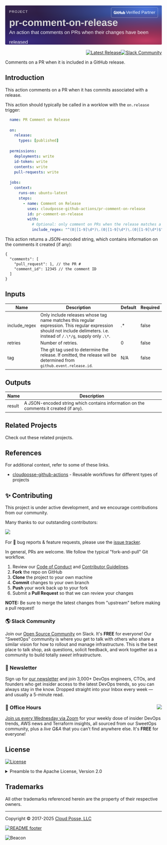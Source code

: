 

<!-- markdownlint-disable -->
<a href="https://cpco.io/homepage"><img src="https://github.com/cloudposse-github-actions/pr-comment-on-release/blob/main/.github/banner.png?raw=true" alt="Project Banner"/></a><br/>


<p align="right"><a href="https://github.com/cloudposse/example-github-action-composite/releases/latest"><img src="https://img.shields.io/github/release/cloudposse/example-github-action-composite.svg" alt="Latest Release"/></a><a href="https://slack.cloudposse.com"><img src="https://slack.cloudposse.com/badge.svg" alt="Slack Community"/></a>

</p>
<!-- markdownlint-restore -->

<!--




  ** DO NOT EDIT THIS FILE
  **
  ** This file was automatically generated by the `cloudposse/build-harness`.
  ** 1) Make all changes to `README.yaml`
  ** 2) Install [atmos](https://atmos.tools/install/) (you only need to do this once)
  ** 3) Run`atmos readme` to rebuild this file.
  **
  ** (We maintain HUNDREDS of open source projects. This is how we maintain our sanity.)
  **





-->

Comments on a PR when it is included in a GitHub release.




## Introduction

This action comments on a PR when it has commits associated with a release.

This action should typically be called in a worklow with the `on.release` trigger:

```yaml
  name: PR Comment on Release
  
  on:
    release:
      types: [published]
  
  permissions:
    deployments: write
    id-token: write
    contents: write
    pull-requests: write

  jobs:
    context:
      runs-on: ubuntu-latest
      steps:
        - name: Comment on Release
          uses: cloudposse-github-actions/pr-comment-on-release
          id: pr-comment-on-release
          with:
            # Optional: only comment on PRs when the release matches a certain regex (default: ".*")
            include_regex: "^(0|[1-9]\d*)\.(0|[1-9]\d*)\.(0|[1-9]\d*)$"
```

This action returns a JSON-encoded string, which contains information on the comments it created (if any):

```jsonc
{
  "comments": [
    "pull_request": 1, // the PR #
    "comment_id": 12345 // the comment ID
  ]
}
```









## Inputs
<!-- markdownlint-disable -->
| Name | Description | Default | Required |
|------|-------------|---------|----------|
| include\_regex | Only include releases whose tag name matches this regular expression. This regular expression should not include delimeters. i.e. instead of `/.\*/g`, supply only `.\*`. | .\* | false |
| retries | Number of retries. | 0 | false |
| tag | The git tag used to determine the release. If omitted, the release will be determined from `github.event.release.id`. | N/A | false |
<!-- markdownlint-restore -->


## Outputs
<!-- markdownlint-disable -->
| Name | Description |
|------|-------------|
| result | A JSON-encoded string which contains information on the comments it created (if any). |
<!-- markdownlint-restore -->



## Related Projects

Check out these related projects.



## References

For additional context, refer to some of these links.

- [cloudposse-github-actions](https://github.com/cloudposse-github-actions) - Reusable workflows for different types of projects




## ✨ Contributing

This project is under active development, and we encourage contributions from our community.



Many thanks to our outstanding contributors:

<a href="https://github.com/cloudposse-github-actions/pr-comment-on-release/graphs/contributors">
  <img src="https://contrib.rocks/image?repo=cloudposse-github-actions/pr-comment-on-release&max=24" />
</a>

For 🐛 bug reports & feature requests, please use the [issue tracker](https://github.com/cloudposse-github-actions/pr-comment-on-release/issues).

In general, PRs are welcome. We follow the typical "fork-and-pull" Git workflow.
 1. Review our [Code of Conduct](https://github.com/cloudposse-github-actions/pr-comment-on-release/?tab=coc-ov-file#code-of-conduct) and [Contributor Guidelines](https://github.com/cloudposse/.github/blob/main/CONTRIBUTING.md).
 2. **Fork** the repo on GitHub
 3. **Clone** the project to your own machine
 4. **Commit** changes to your own branch
 5. **Push** your work back up to your fork
 6. Submit a **Pull Request** so that we can review your changes

**NOTE:** Be sure to merge the latest changes from "upstream" before making a pull request!

### 🌎 Slack Community

Join our [Open Source Community](https://cpco.io/slack?utm_source=github&utm_medium=readme&utm_campaign=cloudposse-github-actions/pr-comment-on-release&utm_content=slack) on Slack. It's **FREE** for everyone! Our "SweetOps" community is where you get to talk with others who share a similar vision for how to rollout and manage infrastructure. This is the best place to talk shop, ask questions, solicit feedback, and work together as a community to build totally *sweet* infrastructure.

### 📰 Newsletter

Sign up for [our newsletter](https://cpco.io/newsletter?utm_source=github&utm_medium=readme&utm_campaign=cloudposse-github-actions/pr-comment-on-release&utm_content=newsletter) and join 3,000+ DevOps engineers, CTOs, and founders who get insider access to the latest DevOps trends, so you can always stay in the know.
Dropped straight into your Inbox every week — and usually a 5-minute read.

### 📆 Office Hours <a href="https://cloudposse.com/office-hours?utm_source=github&utm_medium=readme&utm_campaign=cloudposse-github-actions/pr-comment-on-release&utm_content=office_hours"><img src="https://img.cloudposse.com/fit-in/200x200/https://cloudposse.com/wp-content/uploads/2019/08/Powered-by-Zoom.png" align="right" /></a>

[Join us every Wednesday via Zoom](https://cloudposse.com/office-hours?utm_source=github&utm_medium=readme&utm_campaign=cloudposse-github-actions/pr-comment-on-release&utm_content=office_hours) for your weekly dose of insider DevOps trends, AWS news and Terraform insights, all sourced from our SweetOps community, plus a _live Q&A_ that you can’t find anywhere else.
It's **FREE** for everyone!
## License

<a href="https://opensource.org/licenses/Apache-2.0"><img src="https://img.shields.io/badge/License-Apache%202.0-blue.svg?style=for-the-badge" alt="License"></a>

<details>
<summary>Preamble to the Apache License, Version 2.0</summary>
<br/>
<br/>

Complete license is available in the [`LICENSE`](LICENSE) file.

```text
Licensed to the Apache Software Foundation (ASF) under one
or more contributor license agreements.  See the NOTICE file
distributed with this work for additional information
regarding copyright ownership.  The ASF licenses this file
to you under the Apache License, Version 2.0 (the
"License"); you may not use this file except in compliance
with the License.  You may obtain a copy of the License at

  https://www.apache.org/licenses/LICENSE-2.0

Unless required by applicable law or agreed to in writing,
software distributed under the License is distributed on an
"AS IS" BASIS, WITHOUT WARRANTIES OR CONDITIONS OF ANY
KIND, either express or implied.  See the License for the
specific language governing permissions and limitations
under the License.
```
</details>

## Trademarks

All other trademarks referenced herein are the property of their respective owners.


---
Copyright © 2017-2025 [Cloud Posse, LLC](https://cpco.io/copyright)


<a href="https://cloudposse.com/readme/footer/link?utm_source=github&utm_medium=readme&utm_campaign=cloudposse-github-actions/pr-comment-on-release&utm_content=readme_footer_link"><img alt="README footer" src="https://cloudposse.com/readme/footer/img"/></a>

<img alt="Beacon" width="0" src="https://ga-beacon.cloudposse.com/UA-76589703-4/cloudposse-github-actions/pr-comment-on-release?pixel&cs=github&cm=readme&an=pr-comment-on-release"/>
